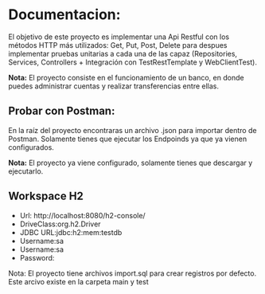 # Documentacion:
El objetivo de este proyecto es implementar una Api Restful con los métodos HTTP más utilizados: Get, Put, Post, Delete para despues implementar pruebas unitarias a cada una de las capaz (Repositories, Services, Controllers + Integración con TestRestTemplate y WebClientTest).

**Nota:** El proyecto consiste en el funcionamiento de un banco, en donde puedes administrar cuentas y realizar transferencias entre ellas.

## Probar con Postman:
En la raíz del proyecto encontraras un archivo .json para importar dentro de Postman. Solamente tienes que ejecutar los Endpoinds ya que ya vienen configurados.

**Nota:** El proyecto ya viene configurado, solamente tienes que descargar y ejecutarlo.

## Workspace H2
+ Url: http://localhost:8080/h2-console/
+ DriveClass:org.h2.Driver
+ JDBC URL:jdbc:h2:mem:testdb
+ Username:sa
+ Username:sa
+ Password:

Nota: El proyecto tiene archivos import.sql para crear registros por defecto. Este arcivo existe en la carpeta main y test

